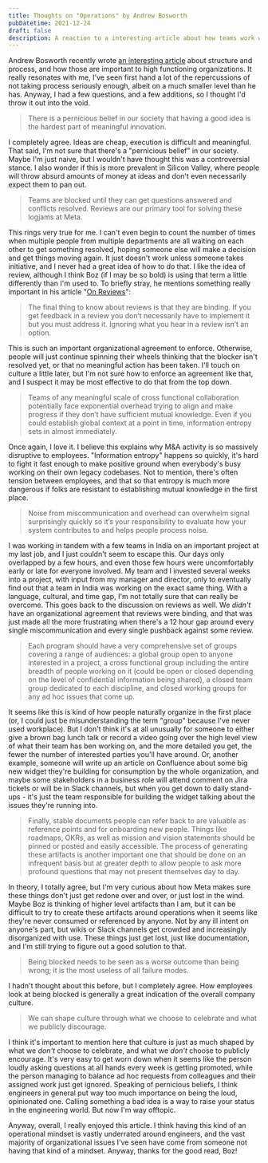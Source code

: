 ```yaml
---
title: Thoughts on "Operations" by Andrew Bosworth
pubDatetime: 2021-12-24
draft: false
description: A reaction to a interesting article about how teams work well together
---
```


Andrew Bosworth recently wrote [an interesting article](https://boz.com/articles/ops) about structure and process, and how those are important to high functioning organizations. It really resonates with me, I've seen first hand a lot of the repercussions of not taking process seriously enough, albeit on a much smaller level than he has. Anyway, I had a few questions, and a few additions, so I thought I'd throw it out into the void.

> There is a pernicious belief in our society that having a good idea is the hardest part of meaningful innovation.

I completely agree. Ideas are cheap, execution is difficult and meaningful. That said, I'm not sure that there's a "pernicious belief" in our society. Maybe I'm just naive, but I wouldn't have thought this was a controversial stance. I also wonder if this is more prevalent in Silicon Valley, where people will throw absurd amounts of money at ideas and don't even necessarily expect them to pan out.

> Teams are blocked until they can get questions answered and conflicts resolved. Reviews are our primary tool for solving these logjams at Meta.

This rings very true for me. I can't even begin to count the number of times when multiple people from multiple departments are all waiting on each other to get something resolved, hoping someone else will make a decision and get things moving again. It just doesn't work unless someone takes initiative, and I never had a great idea of how to do that. I like the idea of review, although I think Boz (if I may be so bold) is using that term a little differently than I'm used to. To briefly stray, he mentions something really important in his article "[On Reviews](https://boz.com/articles/reviews)":

> The final thing to know about reviews is that they are binding. If you get feedback in a review you don’t necessarily have to implement it but you must address it. Ignoring what you hear in a review isn’t an option.

This is such an important organizational agreement to enforce. Otherwise, people will just continue spinning their wheels thinking that the blocker isn't resolved yet, or that no meaningful action has been taken. I'll touch on culture a little later, but I'm not sure how to enforce an agreement like that, and I suspect it may be most effective to do that from the top down.

> Teams of any meaningful scale of cross functional collaboration potentially face exponential overhead trying to align and make progress if they don’t have sufficient mutual knowledge. Even if you could establish global context at a point in time, information entropy sets in almost immediately.

Once again, I love it. I believe this explains why M&A activity is so massively disruptive to employees. "Information entropy" happens so quickly, it's hard to fight it fast enough to make positive ground when everybody's busy working on their own legacy codebases. Not to mention, there's often tension between employees, and that so that entropy is much more dangerous if folks are resistant to establishing mutual knowledge in the first place.

> Noise from miscommunication and overhead can overwhelm signal surprisingly quickly so it’s your responsibility to evaluate how your system contributes to and helps people process noise.

I was working in tandem with a few teams in India on an important project at my last job, and I just couldn't seem to escape this. Our days only overlapped by a few hours, and even those few hours were uncomfortably early or late for everyone involved. My team and I invested several weeks into a project, with input from my manager and director, only to eventually find out that a team in India was working on the exact same thing. With a language, cultural, and time gap, I'm not totally sure that can really be overcome. This goes back to the discussion on reviews as well. We _didn't_ have an organizational agreement that reviews were binding, and that was just made all the more frustrating when there's a 12 hour gap around every single miscommunication and every single pushback against some review.

> Each program should have a very comprehensive set of groups covering a range of audiences: a global group open to anyone interested in a project, a cross functional group including the entire breadth of people working on it (could be open or closed depending on the level of confidential information being shared), a closed team group dedicated to each discipline, and closed working groups for any ad hoc issues that come up.

It seems like this is kind of how people naturally organize in the first place (or, I could just be misunderstanding the term "group" because I've never used workplace). But I don't think it's at all unusually for someone to either give a brown bag lunch talk or record a video going over the high level view of what their team has ben working on, and the more detailed you get, the fewer the number of interested parties you'll have around. Or, another example, someone will write up an article on Confluence about some big new widget they're building for consumption by the whole organization, and maybe some stakeholders in a business role will attend comment on Jira tickets or will be in Slack channels, but when you get down to daily stand-ups - it's just the team responsible for building the widget talking about the issues they're running into.

> Finally, stable documents people can refer back to are valuable as reference points and for onboarding new people. Things like roadmaps, OKRs, as well as mission and vision statements should be pinned or posted and easily accessible. The process of generating these artifacts is another important one that should be done on an infrequent basis but at greater depth to allow people to ask more profound questions that may not present themselves day to day.

In theory, I totally agree, but I'm very curious about how Meta makes sure these things don't just get redone over and over, or just lost in the wind. Maybe Boz is thinking of higher level artifacts than I am, but it can be difficult to try to create these artifacts around operations when it seems like they're never consumed or referenced by anyone. Not by any ill intent on anyone's part, but wikis or Slack channels get crowded and increasingly disorganized with use. These things just get lost, just like documentation, and I'm still trying to figure out a good solution to that.

> Being blocked needs to be seen as a worse outcome than being wrong; it is the most useless of all failure modes.

I hadn't thought about this before, but I completely agree. How employees look at being blocked is generally a great indication of the overall company culture.

> We can shape culture through what we choose to celebrate and what we publicly discourage.

I think it's important to mention here that culture is just as much shaped by what we _don't_ choose to celebrate, and what we _don't_ choose to publicly encourage. It's very easy to get worn down when it seems like the person loudly asking questions at all hands every week is getting promoted, while the person managing to balance ad hoc requests from colleagues and their assigned work just get ignored. Speaking of pernicious beliefs, I think engineers in general put way too much importance on being the loud, opinionated one. Calling something a bad idea is a way to raise your status in the engineering world. But now I'm way offtopic.

Anyway, overall, I really enjoyed this article. I think having this kind of an operational mindset is vastly underrated around engineers, and the vast majority of organizational issues I've seen have come from someone not having that kind of a mindset. Anyway, thanks for the good read, Boz!
